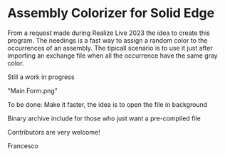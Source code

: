 # Assembly Colorizer for Solid Edge

From a request made during Realize Live 2023 the idea to create this program.
The needings is a fast way to assign a random color to the occurrences of an assembly.
The tipicall scenario is to use it just after importing an exchange file when all the occurrence have the same gray color.

Still a work in progress

"Main Form.png"

To be done: Make it faster, the idea is to open the file in background

Binary archive include for those who just want a pre-compiled file

Contributors are very welcome!

Francesco

